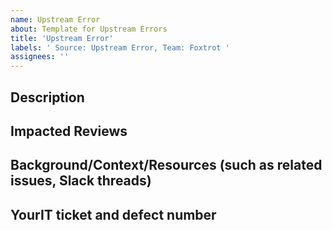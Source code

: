 ```yaml
---
name: Upstream Error
about: Template for Upstream Errors
title: 'Upstream Error'
labels: ' Source: Upstream Error, Team: Foxtrot '
assignees: ''
---
```



## Description

## Impacted Reviews

## Background/Context/Resources (such as related issues, Slack threads)

## YourIT ticket and defect number
<!-- If possible, please automatically connect the "Upstream Error" epic' -->